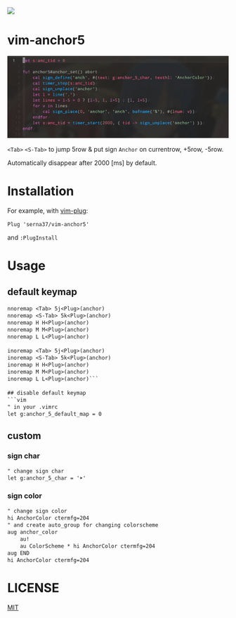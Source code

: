 <img src="https://img.shields.io/badge/-Vim-019733.svg?logo=vim&style=flat">

# vim-anchor5
![demo](./vim-anchor-demo.gif)

`<Tab>` `<S-Tab>` to jump 5row & put sign `Anchor` on currentrow, +5row, -5row.

Automatically disappear after 2000 [ms] by default.

# Installation

For example, with [vim-plug](https://github.com/junegunn/vim-plug):
```vim
Plug 'serna37/vim-anchor5'
```
and `:PlugInstall`

# Usage
## default keymap
```vim
nnoremap <Tab> 5j<Plug>(anchor)
nnoremap <S-Tab> 5k<Plug>(anchor)
nnoremap H H<Plug>(anchor)
nnoremap M M<Plug>(anchor)
nnoremap L L<Plug>(anchor)

inoremap <Tab> 5j<Plug>(anchor)
inoremap <S-Tab> 5k<Plug>(anchor)
inoremap H H<Plug>(anchor)
inoremap M M<Plug>(anchor)
inoremap L L<Plug>(anchor)```

## disable default keymap
```vim
" in your .vimrc
let g:anchor_5_default_map = 0
```

## custom
### sign char
```vim
" change sign char
let g:anchor_5_char = '➤'
```

### sign color
```vim
" change sign color
hi AnchorColor ctermfg=204
" and create auto_group for changing colorscheme
aug anchor_color
    au!
    au ColorScheme * hi AnchorColor ctermfg=204
aug END
hi AnchorColor ctermfg=204
```

# LICENSE
[MIT](./LICENSE)
